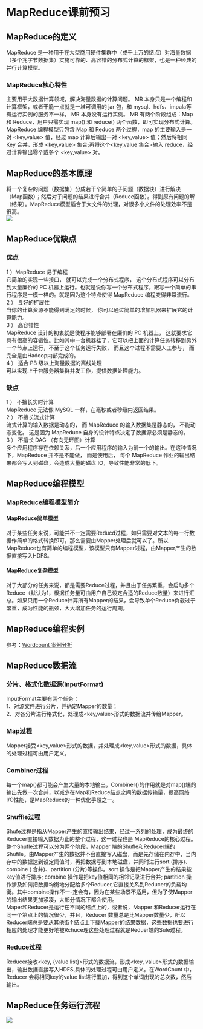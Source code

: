 # MapReduce课前预习
## MapReduce的定义    
 MapReduce 是一种用于在大型商用硬件集群中（成千上万的结点）对海量数据（多个兆字节数据集）实施可靠的、高容错的分布式计算的框架，也是一种经典的并行计算模型。    
 ### MapReduce核心特性    
 主要用于大数据计算领域，解决海量数据的计算问题。
MR 本身只是一个编程和计算框架，或者干脆一点就是一堆可调用的 jar 包，和 mysql、hdfs、impala等有运行实例的服务不一样， MR 本身没有运行实例。
MR 有两个阶段组成：Map 和 Reduce，用户只需实现 map() 和 reduce() 两个函数，即可实现分布式计算。
MapReduce 编程模型只包含 Map 和 Reduce 两个过程，map 的主要输入是一对 <key,value> 值，经过 map 计算后输出一对 <key,value> 值；然后将相同 Key 合并，形成 <key,value> 集合;再将这个<key,value 集合>输入 reduce，经过计算输出零个或多个 <key,value> 对。     
## MapReduce的基本原理   
 将一个复杂的问题（数据集）分成若干个简单的子问题（数据块）进行解决（Map函数）；然后对子问题的结果进行合并（Reduce函数）。得到原有问题的解（结果）。MapReduce模型适合于大文件的处理，对很多小文件的处理效率不是很高。   
 ![](https://img-blog.csdnimg.cn/6270a57c22084904ad8912dabf98f5f9.png)    
 ## MapReduce优缺点   
 ### 优点   
 1 ）MapReduce 易于编程     
它简单的实现一些接口， 就可以完成一个分布式程序， 这个分布式程序可以分布到大量廉价的 PC 机器上运行。也就是说你写一个分布式程序，跟写一个简单的串行程序是一模一样的。就是因为这个特点使得 MapReduce 编程变得非常流行。          
2 ） 良好的扩展性     
当你的计算资源不能得到满足的时候， 你可以通过简单的增加机器来扩展它的计算能力。     
3 ） 高容错性     
MapReduce 设计的初衷就是使程序能够部署在廉价的 PC 机器上， 这就要求它具有很高的容错性。比如其中一台机器挂了，它可以把上面的计算任务转移到另外一个节点上运行，不至于这个任务运行失败， 而且这个过程不需要人工参与， 而完全是由Hadoop内部完成的。    
4 ） 适合 PB 级以上海量数据的离线处理     
可以实现上千台服务器集群并发工作，提供数据处理能力。     
### 缺点       
1 ） 不擅长实时计算     
MapReduce 无法像 MySQL 一样，在毫秒或者秒级内返回结果。     
2 ） 不擅长流式计算     
流式计算的输入数据是动态的， 而 MapReduce 的输入数据集是静态的， 不能动态变化。
这是因为 MapReduce 自身的设计特点决定了数据源必须是静态的。    
3 ） 不擅长 DAG （有向无环图）计算     
多个应用程序存在依赖关系，后一个应用程序的输入为前一个的输出。在这种情况下，MapReduce 并不是不能做， 而是使用后， 每个 MapReduce 作业的输出结果都会写入到磁盘，会造成大量的磁盘 IO，导致性能非常的低下。   
## MapReduce编程模型  
### MapReduce编程模型简介    
#### MapReduce简单模型   
对于某些任务来说，可能并不一定需要Reducd过程，如只需要对文本的每一行数据作简单的格式转换即可，那么需要由Mapper处理后就可以了。所以MapReduce也有简单的编程模型，该模型只有Mapper过程，由Mapper产生的数据直接写入HDFS。    
#### MapReduce复杂模型    
对于大部分的任务来说，都是需要Reduce过程，并且由于任务繁重，会启动多个Reduce（默认为1，根据任务量可由用户自己设定合适的Reduce数量）来进行汇总。如果只用一个Reduce计算所有Mapper的结果，会导致单个Reduce负载过于繁重，成为性能的瓶颈，大大增加任务的运行周期。   
## MapReduce编程实例   
参考：[Wordcount 案例分析](https://blog.csdn.net/qq_48268603/article/details/112817133?spm=1001.2101.3001.6650.2&utm_medium=distribute.pc_relevant.none-task-blog-2%7Edefault%7ECTRLIST%7ERate-2-112817133-blog-100631399.pc_relevant_multi_platform_whitelistv4&depth_1-utm_source=distribute.pc_relevant.none-task-blog-2%7Edefault%7ECTRLIST%7ERate-2-112817133-blog-100631399.pc_relevant_multi_platform_whitelistv4&utm_relevant_index=5)    
## MapReduce数据流    
### 分片、格式化数据源(InputFormat)    
InputFormat主要有两个任务：    
1、对源文件进行分片，并确定Mapper的数量；    
2、对各分片进行格式化，处理成<key,value>形式的数据流并传给Mapper。    
### Map过程   
Mapper接受<key,value>形式的数据，并处理成<key,value>形式的数据，具体的处理过程可由用户定义。   
### Combiner过程    
每一个map()都可能会产生大量的本地输出，Combiner()的作用就是对map()端的输出先做一次合并，以减少在Map和Reduce结点之间的数据传输量，提高网络I/O性能，是MapReduce的一种优化手段之一。    
### Shuffle过程   
Shufe过程是指从Mapper产生的直接输出结果，经过一系列的处理，成为最终的Reducer直接输入数据为止的整个过程，这一过程也是 MapReduce的核心过程。     
整个Shufle过程可以分为两个阶段，Mapper 端的Shufle和Reducer端的Shufile。由Mapper产生的数据并不会直接写入磁盘，而是先存储在内存中，当内存中的数据达到设定阈值时，再把数据写到本地磁盘，并同时进行sort (排序)、combine ( 合并)、partition (分片)等操作。sort 操作是把Mapper产生的结果按key值进行排序; combine 操作是把key值相同的相邻记录进行合并; partition 操作涉及如何把数据均衡地分配给多个Reducer,它直接关系到Reducer的负载均衡。其中combine操作不一-定会有，因为在某些场景不适用，但为了使Mapper的输出结果更加紧凑，大部分情况下都会使用。      
Maper和Reducer是运行在不同的结点上的，或者说，Mapper 和Reducer运行在同一个第点上的情况很少，并且，Reducer 数量总是比Mapper数量少，所以Reducer端总是要从其他街↑结点上下载Mapper的结果数据，这些数据也要进行相应的处理才能更好地被Rchuce理这些处理过程就是Reduer端的Sule过程。      
### Reduce过程   
Reducer接收<key, {value list}>形式的数据流，形成<key, value>形式的数据输出，输出数据直接写入HDFS,具体的处理过程可由用户定义。在WordCount 中，Reducer 会将相同key的value list进行累加，得到这个单词出现的总次数，然后输出。      
## MapReduce任务运行流程   
![](https://img-blog.csdnimg.cn/c322ff0b54fa434b93625d8f6fa2eb2e.png?x-oss-process=image/watermark,type_ZmFuZ3poZW5naGVpdGk,shadow_10,text_Q1NETiBAU2hvY2thbmc=,size_103,color_FFFFFF,t_70,g_se,x_16)

